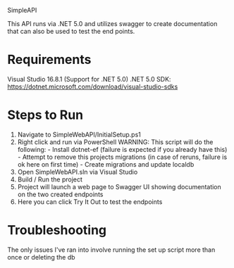 SimpleAPI

This API runs via .NET 5.0 and utilizes swagger to create documentation that can also be used to test the end points.

Requirements
==================================================================================
Visual Studio 16.8.1 (Support for .NET 5.0)
.NET 5.0 SDK: https://dotnet.microsoft.com/download/visual-studio-sdks


Steps to Run
==================================================================================
1. Navigate to SimpleWebAPI/InitialSetup.ps1
2. Right click and run via PowerShell
	WARNING: This script will do the following:
		- Install dotnet-ef (failure is expected if you already have this)
		- Attempt to remove this projects migrations (in case of reruns, failure is ok here on first time)
		- Create migrations and update localdb
3. Open SimpleWebAPI.sln via Visual Studio
4. Build / Run the project
5. Project will launch a web page to Swagger UI showing documentation on the two created endpoints
6. Here you can click Try It Out to test the endpoints

Troubleshooting
==================================================================================
The only issues I've ran into involve running the set up script more than once or deleting the db